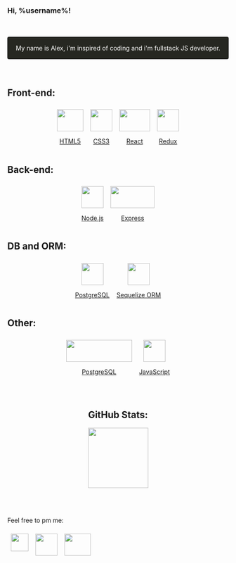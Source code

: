 ### Hi, %username%!
<br/>
<br/>
<div style='display:flex; justify-content: center; border: 1px solid black; padding: 1rem; background-color: #262721; color: white; border-radius: 0.2rem'>
  My name is Alex, i'm inspired of coding and i'm fullstack JS developer.  
</div>
<br/>
<br/>

## Front-end:

<div style='display:flex; justify-content: center'>
  <a href="https://html.com/" title='Just a HTML5 title'>
    <div style='text-align:center; margin: 0.5rem'>
    <img src="https://upload.wikimedia.org/wikipedia/commons/thumb/6/61/HTML5_logo_and_wordmark.svg/80px-HTML5_logo_and_wordmark.svg.png" style='width: 60px; height: 50px;'>
    <p>HTML5</p>
  </div>
  </a>
  <a href="https://www.w3schools.com/css/" title='SASS looks like Python <3'>
    <div style='text-align:center; margin: 0.5rem'>
    <img src="https://upload.wikimedia.org/wikipedia/commons/thumb/d/d5/CSS3_logo_and_wordmark.svg/57px-CSS3_logo_and_wordmark.svg.png" style='width: 50px; height: 50px;'>
      <p>CSS3</p>
    </div>
  </a>
  <a href="https://reactjs.org/" title='I hate HBS, I love React!'>
    <div style='text-align:center; margin: 0.5rem'>
    <img src="https://upload.wikimedia.org/wikipedia/commons/thumb/a/a7/React-icon.svg/113px-React-icon.svg.png" style='width: 70px; height: 50px;'> 
    <p>React</p>
    </div>
  </a>
  <a href="https://redux.js.org" title='Saga and Thunk included'>
    <div style='text-align:center; margin: 0.5rem'>
      <img src="https://redux.js.org/img/redux.svg" style='width: 50px; height: 50px;'>
      <p>Redux</p>
    </div>
  </a>
</div>

## Back-end:

<div style='display:flex; justify-content: center'>
  <a href="https://nodejs.org" title="Yeah, it's node">
    <div style='text-align:center; margin: 0.5rem'>
    <img src="https://nodejs.org/static/images/logo.svg" style='width: 50px; height: 50px;'>
    <p>Node.js</p>
  </div>
  </a>
  <a href="https://expressjs.com/" title='Thcoo Tchoo'>
    <div style='text-align:center; margin: 0.5rem'>
    <img src="https://upload.wikimedia.org/wikipedia/commons/thumb/6/64/Expressjs.png/200px-Expressjs.png" style='width: 100px; height: 50px;'>
      <p>Express</p>
    </div>
  </a>
</div>

## DB and ORM:

<div style='display:flex; justify-content: center'>
  <a href="https://www.postgresql.org/" title="I know SQL">
    <div style='text-align:center; margin: 0.5rem'>
    <img src="https://www.postgresql.org/media/img/about/press/elephant.png" style='width: 50px; height: 50px;'>
    <p>PostgreSQL</p>
  </div>
  </a>
  <a href="https://sequelize.org/master/" title="It's like Prisma, but not">
    <div style='text-align:center; margin: 0.5rem'>
    <img src="https://sequelize.org/master/manual/asset/logo-small.png" style='width: 50px; height: 50px;'>
      <p>Sequelize ORM</p>
    </div>
  </a>

</div>

## Other:
<div style='display:flex; justify-content: center'>
  <a href="https://www.python.org/" title="A little bit">
    <div style='text-align:center; margin: 0.5rem'>
    <img src="https://www.python.org/static/img/python-logo.png" style='width: 150px; height: 50px;'>
    <p>PostgreSQL</p>
  </div>
  </a>
  <a href="https://www.javascript.com/" title="It's okey feel anxios">
    <div style='text-align:center; margin: 0.5rem'>
    <img src="https://upload.wikimedia.org/wikipedia/commons/thumb/9/99/Unofficial_JavaScript_logo_2.svg/80px-Unofficial_JavaScript_logo_2.svg.png" style='width: 50px; height: 50px;'>
    <p>JavaScript</p>
    </div>
  </a>
</div>

<br/>
<br/>
<h2 align="center"> GitHub Stats: </h2>
<div style='display:flex; justify-content: center'>
<a align="center" href="https://www.adamalston.com/"><img height="137px" align="center" src="https://github-readme-stats.vercel.app/api?username=alexsyro&hide_title=true&hide_border=true&show_icons=true&include_all_commits=true&count_private=true&line_height=21&text_color=000&icon_color=000&bg_color=0,ea6161,ffc64d,fffc4d,52fa5a&theme=graywhite" /><!-- wi*quL3fcV --></a>
</div>
<br/>
<br/>
<br/>


Feel free to pm me:
<div style='display:flex; justify-content: left'>
  <a href="https://t.me/boreallex" title="Telegram!">
    <div style='text-align:center; margin: 0.5rem'>
    <img src="https://telegram.org/img/t_logo.svg?1" style='width: 40px; height: 40px;'>
  </div>
  </a>
  <a href="https://wa.me/89105256082" title="Facebook corporation product">
    <div style='text-align:center; margin: 0.5rem'>
    <img src="	https://www.freeiconspng.com/uploads/download-and-use-logo-whatsapp-png-clipart-3.png" style='width: 50px; height: 50px;'>
    </div>
  </a>
  <a href="mailto:alsyro@gmail.com" title="Send me email, pls!">
    <div style='text-align:center; margin: 0.5rem'>
    <img src="	https://www.freeiconspng.com/uploads/email-marketing-icon-email-icon-1.png" style='width: 60px; height: 50px;'>
    </div>
  </a>
</div>

